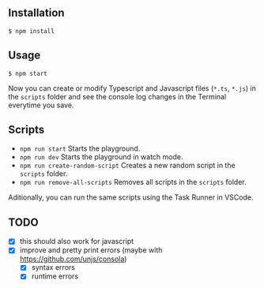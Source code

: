 ## Installation

```
$ npm install
```

## Usage

```
$ npm start
```

Now you can create or modify Typescript and Javascript files (`*.ts`, `*.js`) in the `scripts` folder and see the console log changes in the Terminal everytime you save.

## Scripts

- `npm run start` Starts the playground.
- `npm run dev` Starts the playground in watch mode.
- `npm run create-random-script` Creates a new random script in the `scripts` folder.
- `npm run remove-all-scripts` Removes all scripts in the `scripts` folder.

Aditionally, you can run the same scripts using the Task Runner in VSCode.

## TODO

- [x] this should also work for javascript
- [x] improve and pretty print errors (maybe with https://github.com/unjs/consola)
  - [x] syntax errors
  - [x] runtime errors
